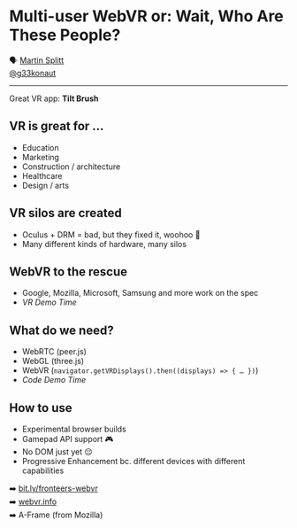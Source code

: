 # Multi-user WebVR or: Wait, Who Are These People?

🗣 [Martin Splitt](http://geekonaut.de/)  
[@g33konaut](https://twitter.com/g33konaut)

---

Great VR app: **Tilt Brush**

## VR is great for …

- Education
- Marketing
- Construction / architecture
- Healthcare
- Design / arts

## VR silos are created

- Oculus + DRM = bad, but they fixed it, woohoo 🎉
- Many different kinds of hardware, many silos

## WebVR to the rescue

- Google, Mozilla, Microsoft, Samsung and more work on the spec
- *VR Demo Time*

## What do we need?

- WebRTC (peer.js)
- WebGL (three.js)
- WebVR (`navigator.getVRDisplays().then((displays) => { … })`)
- *Code Demo Time*

## How to use

- Experimental browser builds
- Gamepad API support 🎮
- No DOM just yet 😔
- Progressive Enhancement bc. different devices with different capabilities

➡️ [bit.ly/fronteers-webvr](http://bit.ly/fronteers-webvr)  
➡️ [webvr.info](http://webvr.info/)  
➡️ A-Frame (from Mozilla)
